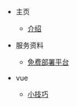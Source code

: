 * 主页

  * [介绍](/)

* 服务资料

  * [免费部署平台](server/free-deployment-platform)

* vue

  * [小技巧](vue/antic)

